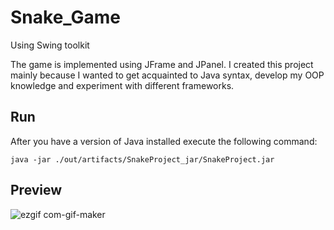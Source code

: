 # Snake_Game
Using Swing toolkit

The game is implemented using JFrame and JPanel. I created this project mainly because I wanted to get acquainted to Java syntax, develop my OOP knowledge and experiment with different frameworks.

## Run
After you have a version of Java installed execute the following command:
```
java -jar ./out/artifacts/SnakeProject_jar/SnakeProject.jar
```

## Preview
![ezgif com-gif-maker](https://user-images.githubusercontent.com/66752246/113255384-72b13100-92d0-11eb-81e4-dd7f1acf3670.gif)
